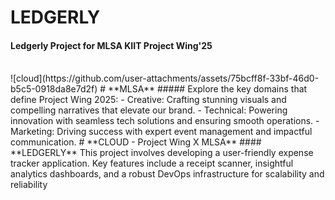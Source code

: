 # **LEDGERLY**
#### Ledgerly Project for MLSA KIIT Project Wing'25
<br>
![cloud](https://github.com/user-attachments/assets/75bcff8f-33bf-46d0-b5c5-0918da8e7d2f)
# **MLSA**
##### Explore the key domains that define Project Wing 2025:
 - Creative: Crafting stunning visuals and compelling narratives that elevate our brand.
 - Technical: Powering innovation with seamless tech solutions and ensuring smooth operations.
 - Marketing: Driving success with expert event management and impactful communication.
# **CLOUD - Project Wing X MLSA**
#### **LEDGERLY**
This project involves developing a user-friendly expense tracker application. Key features include a receipt scanner, insightful analytics dashboards, and a robust DevOps infrastructure for scalability and reliability


